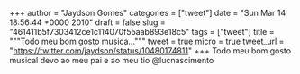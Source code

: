 
+++
author = "Jaydson Gomes"
categories = ["tweet"]
date = "Sun Mar 14 18:56:44 +0000 2010"
draft = false
slug = "461411b5f7303412ce1c114070f55aab893e18c5"
tags = ["tweet"]
title = """Todo meu bom gosto musica..."""
tweet = true
micro = true
tweet_url = "https://twitter.com/jaydson/status/10480174811"
+++
Todo meu bom gosto musical devo ao meu pai e ao meu tio @lucnascimento
